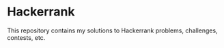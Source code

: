 # Hackerrank
This repository contains my solutions to Hackerrank problems, challenges, contests, etc.
